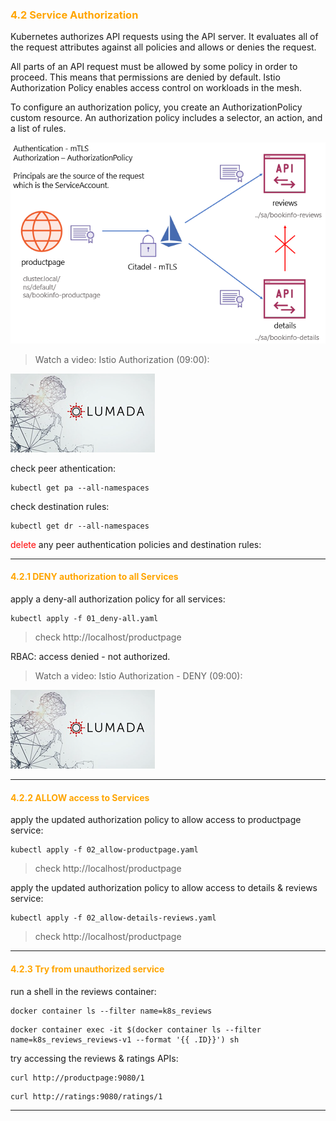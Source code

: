 ### <font color='orange'> 4.2 Service Authorization </font>
Kubernetes authorizes API requests using the API server. It evaluates all of the request attributes against all policies and allows or denies the request.  

All parts of an API request must be allowed by some policy in order to proceed. This means that permissions are denied by default.
Istio Authorization Policy enables access control on workloads in the mesh.  

To configure an authorization policy, you create an AuthorizationPolicy custom resource. An authorization policy includes a selector, an action, and a list of rules.

![Istio - Authorization](./img/bookinfo-authorization.png)

> Watch a video: Istio Authorization (09:00):  

[![Istio Authorization](./img/lumada.png)](https://youtu.be/j3Mz0LS5U2s "istio authorization")

check peer athentication:
```
kubectl get pa --all-namespaces
```
check destination rules:
```
kubectl get dr --all-namespaces
```

<font color="red"> delete </font>any peer authentication policies and destination rules:  

---

#### <font color='orange'> 4.2.1 DENY authorization to all Services </font>
apply a deny-all authorization policy for all services:
```
kubectl apply -f 01_deny-all.yaml
```

> check http://localhost/productpage  

RBAC: access denied - not authorized.  

> Watch a video: Istio Authorization - DENY (09:00):  

[![Istio Authorization - DENY ALL](./img/lumada.png)](https://youtu.be/j3Mz0LS5U2s "istio authorization")

---

#### <font color='orange'>4.2.2 ALLOW access to Services </font>
apply the updated authorization policy to allow access to productpage service:
```
kubectl apply -f 02_allow-productpage.yaml
```
> check http://localhost/productpage  

apply the updated authorization policy to allow access to details & reviews service:
```
kubectl apply -f 02_allow-details-reviews.yaml
```
> check http://localhost/productpage  

---

#### <font color='orange'> 4.2.3 Try from unauthorized service </font>
run a shell in the reviews container:
```
docker container ls --filter name=k8s_reviews
```
```
docker container exec -it $(docker container ls --filter name=k8s_reviews_reviews-v1 --format '{{ .ID}}') sh
```
try accessing the reviews & ratings APIs:
```
curl http://productpage:9080/1
```
```
curl http://ratings:9080/ratings/1
```
---